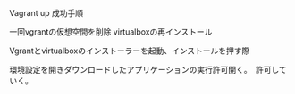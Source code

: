 Vagrant up 成功手順

一回vgrantの仮想空間を削除
virtualboxの再インストール

Vgrantとvirtualboxのインストーラーを起動、インストールを押す際

環境設定を開きダウンロードしたアプリケーションの実行許可開く。　許可していく。

